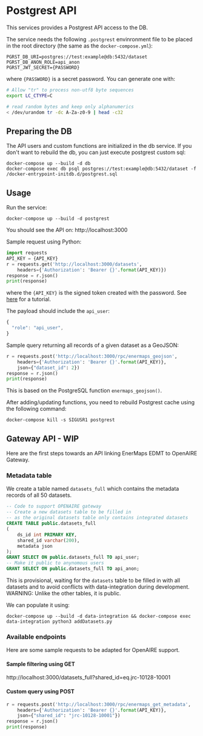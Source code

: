 # Postgrest API

This services provides a Postgrest API access to the DB.

The service needs the following `.postgrest` envinronment file to be placed in the root directory (the same as the `docker-compose.yml`):

```
PGRST_DB_URI=postgres://test:example@db:5432/dataset
PGRST_DB_ANON_ROLE=api_anon
PGRST_JWT_SECRET={PASSWORD}
```
where `{PASSWORD}` is a secret password.
You can generate one with:
```bash
# Allow "tr" to process non-utf8 byte sequences
export LC_CTYPE=C

# read random bytes and keep only alphanumerics
< /dev/urandom tr -dc A-Za-z0-9 | head -c32
```

## Preparing the DB
The API users and custom functions are initialized in the db service.
If you don't want to rebuild the db, you can just execute postgrest custom sql:

```
docker-compose up --build -d db
docker-compose exec db psql postgres://test:example@db:5432/dataset -f /docker-entrypoint-initdb.d/postgrest.sql
```

## Usage

Run the service:
```
docker-compose up --build -d postgrest
```

You should see the API on:
http://localhost:3000

Sample request using Python:

```python
import requests
API_KEY = {API_KEY}
r = requests.get('http://localhost:3000/datasets',
	headers={'Authorization': 'Bearer {}'.format(API_KEY)})
response = r.json()
print(response)
```
where the `{API_KEY}` is the signed token created with the password. See [here](https://postgrest.org/en/v7.0.0/tutorials/tut1.html) for a tutorial.

The payload should include the `api_user`:

```javascript
{
  "role": "api_user",
}
```

Sample query returning all records of a given dataset as a GeoJSON:
```python
r = requests.post('http://localhost:3000/rpc/enermaps_geojson',
	headers={'Authorization': 'Bearer {}'.format(API_KEY)},
	json={"dataset_id": 2})
response = r.json()
print(response)
```
This is based on the PostgreSQL function `enermaps_geojson()`.

After adding/updating functions, you need to rebuild Postgrest cache using the following command:

```docker-compose kill -s SIGUSR1 postgrest```

## Gateway API - WIP
Here are the first steps towards an API linking EnerMaps EDMT to OpenAIRE Gateway.

### Metadata table
We create a table named `datasets_full` which contains the metadata records of all 50 datasets.
```sql
-- Code to support OPENAIRE gateway
-- Create a new datasets table to be filled in
-- as the original datasets table only contains integrated datasets
CREATE TABLE public.datasets_full
(
    ds_id int PRIMARY KEY,
    shared_id varchar(200),
    metadata json
);
GRANT SELECT ON public.datasets_full TO api_user;
-- Make it public to anynomous users
GRANT SELECT ON public.datasets_full TO api_anon;
```
This is provisional, waiting for the `datasets` table to be filled in with all datasets and to avoid conflicts with data-integration during development.
WARNING: Unlike the other tables, it is public.

We can populate it using:

```
docker-compose up --build -d data-integration && docker-compose exec data-integration python3 addDatasets.py
```

### Available endpoints
Here are some sample requests to be adapted for OpenAIRE support.

#### Sample filtering using GET
http://localhost:3000/datasets_full?shared_id=eq.jrc-10128-10001

#### Custom query using POST
```python
r = requests.post('http://localhost:3000/rpc/enermaps_get_metadata',
	headers={'Authorization': 'Bearer {}'.format(API_KEY)},
	json={"shared_id": "jrc-10128-10001"})
response = r.json()
print(response)
```

